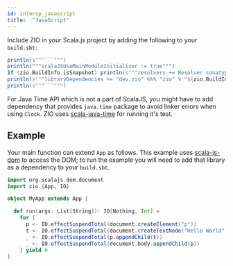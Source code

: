 ```yaml
---
id: interop_javascript
title:  "JavaScript"
---
```


Include ZIO in your Scala.js project by adding the following to your `build.sbt`:

```scala mdoc:passthrough
println(s"""```""")
println("""scalaJSUseMainModuleInitializer := true""")
if (zio.BuildInfo.isSnapshot) println(s"""resolvers += Resolver.sonatypeRepo("snapshots")""")
println(s"""libraryDependencies += "dev.zio" %%% "zio" % "${zio.BuildInfo.version}"""")
println(s"""```""")
```

For Java Time API which is not a part of ScalaJS, you might have to add dependency that provides `java.time` package to
avoid linker errors when using `Clock`. ZIO uses [scala-java-time](https://github.com/cquiroz/scala-java-time) for
running it's test.

## Example

Your main function can extend `App` as follows.
This example uses [scala-js-dom](https://github.com/scala-js/scala-js-dom) to access the DOM; to run the example you
will need to add that library as a dependency to your `build.sbt`.

```scala mdoc:js
import org.scalajs.dom.document
import zio.{App, IO}

object MyApp extends App {

  def run(args: List[String]): IO[Nothing, Int] =
    for {
      p <- IO.effectSuspendTotal(document.createElement("p"))
      t <- IO.effectSuspendTotal(document.createTextNode("Hello World"))
      _ <- IO.effectSuspendTotal(p.appendChild(t))
      _ <- IO.effectSuspendTotal(document.body.appendChild(p))
    } yield 0
}

```
